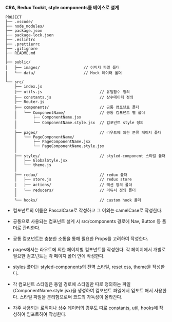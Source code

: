 
**CRA, Redux Tookit, style components를 베이스로 설계**

```
PROJECT
├── .vscode/
├── node_modules/
├── package.json
├── package-lock.json
├── .eslintrc
├── .prettierrc
├── .gitignore
├── README.md
│
├── public/                        
│   ├── images/                   // 이미지 파일 폴더
│   └── data/                     // Mock 데이터 폴더
│
└── src/
	├── index.js
	├── utils.js                         // 유틸함수 정의
	├── constants.js                     // 상수데이터 정의
 	├── Router.js                 
    ├── components/                      // 공통 컴포넌트 폴더
    │   └── ComponentName/               // 공통 컴포넌트 별 폴더
    │       ├── ComponentName.jsx
    │       └── ComponentName.style.jsx  // 컴포넌트 style 정의
    │
    ├── pages/                           // 라우트에 의한 분류 페이지 폴더 	
    │   └── PageComponentName/
    │       ├── PageComponentName.jsx
    │       └── PageComponentName.style.jsx	
    │ 
    ├── styles/               	         // styled-component 스타일 폴더
    │   ├── GlobalStyle.jsx
    │   └── theme.js
    │
    ├── redux/                           // redux 폴더
    │   ├── store.js                     // redux store
    │   ├── actions/                     // 액션 정의 폴더
    │   └── reducers/                    // 리듀서 정의 폴더
    │ 
    └── hooks/                           // custom hook 폴더
```

- 컴포넌트의 이름은 PascalCase로 작성하고 그 이외는 camelCase로 작성한다.
- 공통으로 사용되는 컴포넌트 설계 시 src/components 경로에 Nav, Button 등 폴더로 관리한다. 
- 공통 컴포넌트는 충분한 소통을 통해 필요한 Props를 고려하여 작성한다.
- pages에서는 라우트에 의한 페이지별 컴포넌트를 작성한다. 각 페이지에서 개별로 필요한 컴포넌트는 각 페이지 폴더 안에 작성한다.

- styles 폴더는 styled-components의 전역 스타일, reset css, theme을 작성한다.

- 각 컴포넌트 스타일은 동일 경로에 스타일만 따로 정의하는 파일(ComponentName.style.jsx)을 생성하여 컴포넌트 파일에서 임포트 해서 사용한다. 스타일 파일을 분리함으로써 코드의 가독성이 올라간다.

- 자주 사용되는 로직이나 상수 데이터의 경우도 따로 constants, util, hooks에 작성하여 임포트하여 작성한다.


